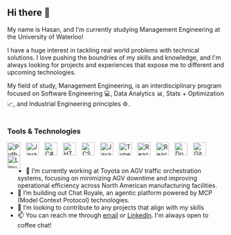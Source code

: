 ## Hi there 👋

My name is Hasan, and I'm currently studying Management Engineering at the University of Waterloo!

I have a huge interest in tackling real world problems with technical solutions. I love pushing the boundries of my skills and knowledge, and I'm always looking for projects and experiences that expose me to different and upcoming technologies.

My field of study, Management Engineering, is an interdisciplinary program focused on Software Engineering 💻, Data Analytics 📊, Stats + Optimization 📈, and Industrial Engineering principles ⚙️.

#

### Tools & Technologies

<img align="left" alt="Python" width="30px" style="padding-right:10px;" src="https://cdn.jsdelivr.net/gh/devicons/devicon@latest/icons/python/python-original.svg" />
<img align="left" alt="Java" width="30px" style="padding-right:10px;" src="https://cdn.jsdelivr.net/gh/devicons/devicon@latest/icons/java/java-original.svg" />
<img align="left" alt="C#" width="30px" style="padding-right:10px;" src="https://cdn.jsdelivr.net/gh/devicons/devicon@latest/icons/csharp/csharp-original.svg" />
<img align="left" alt="HTML" width="30px" style="padding-right:10px;" src="https://cdn.jsdelivr.net/gh/devicons/devicon@latest/icons/html5/html5-original.svg" />
<img align="left" alt="CSS" width="30px" style="padding-right:10px;" src="https://cdn.jsdelivr.net/gh/devicons/devicon@latest/icons/css3/css3-original.svg" />
<img align="left" alt="JavaScript" width="30px" style="padding-right:10px;" src="https://cdn.jsdelivr.net/gh/devicons/devicon@latest/icons/javascript/javascript-original.svg" />
<img align="left" alt="TypeScript" width="30px" style="padding-right:10px;" src="https://cdn.jsdelivr.net/gh/devicons/devicon@latest/icons/typescript/typescript-original.svg" />
<img align="left" alt="React" width="30px" style="padding-right:10px;" src="https://cdn.jsdelivr.net/gh/devicons/devicon@latest/icons/react/react-original.svg" />
<img align="left" alt="React" width="30px" style="padding-right:10px;" src="https://cdn.jsdelivr.net/gh/devicons/devicon@latest/icons/angular/angular-original.svg" />
<img align="left" alt="Docker" width="30px" style="padding-right:10px;" src="https://cdn.jsdelivr.net/gh/devicons/devicon@latest/icons/docker/docker-original.svg" />
<img align="left" alt="Git" width="30px" style="padding-right:10px;" src="https://cdn.jsdelivr.net/gh/devicons/devicon@latest/icons/git/git-original.svg" />
<img align="left" alt="Linux" width="30px" style="padding-right:10px;" src="https://cdn.jsdelivr.net/gh/devicons/devicon@latest/icons/linux/linux-original.svg" />

<br />

#

- 🚗 I’m currently working at Toyota on AGV traffic orchestration systems, focusing on minimizing AGV downtime and improving operational efficiency across North American manufacturing facilities.
- 🔨 I’m building out Chat Royale, an agentic platform powered by MCP (Model Context Protocol) technologies.
- 👯 I’m looking to contribute to any projects that align with my skills
- 📫 You can reach me through [email](h5baig@uwaterloo.ca) or [LinkedIn](https://www.linkedin.com/in/hasan-baig-mgte/). I'm always open to coffee chat!

#

<!--### Stats

![Hasan's GitHub stats](https://github-readme-stats.vercel.app/api?username=Baighasan&show_icons=true&theme=merko)
-->
